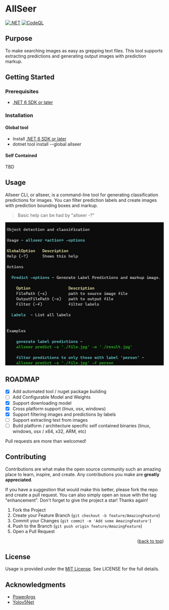 # AllSeer

[![.NET](https://github.com/jorelius/AllSeer/actions/workflows/dotnet.yml/badge.svg)](https://github.com/jorelius/AllSeer/actions/workflows/dotnet.yml)
[![CodeQL](https://github.com/jorelius/AllSeer/actions/workflows/codeql-analysis.yml/badge.svg)](https://github.com/jorelius/AllSeer/actions/workflows/codeql-analysis.yml)

## Purpose

To make searching images as easy as grepping text files. This tool supports extracting predictions and generating output images with prediction markup.

<!-- GETTING STARTED -->
## Getting Started

### Prerequisites

* [.NET 6 SDK or later](https://dotnet.microsoft.com/en-us/download)

### Installation

#### Global tool

* Install [.NET 6 SDK or later](https://dotnet.microsoft.com/en-us/download)
* dotnet tool install --global allseer

#### Self Contained

TBD

## Usage

Allseer CLI, or allseer, is a command-line tool for generating classification predictions for images. You can filter prediction labels and create images with prediction bounding boxes and markup.

> Basic help can be had by "allseer -?"

![Basic Help](https://raw.githubusercontent.com/jorelius/AllSeer/main/docs/cli-help.jpg)

> 

<!-- ROADMAP -->
## ROADMAP

- [X] Add automated tool / nuget package building
- [ ] Add Configurable Model and Weights
- [X] Support downloading model
- [X] Cross platform support (linux, osx, windows)
- [X] Support filtering images and predictions by labels
- [ ] Support extracting text from images
- [ ] Build platform / architecture specific self contained binaries (linux, windows, osx / x64, x32, ARM, etc)

Pull requests are more than welcomed!

<!-- CONTRIBUTING -->
## Contributing

Contributions are what make the open source community such an amazing place to learn, inspire, and create. Any contributions you make are **greatly appreciated**.

If you have a suggestion that would make this better, please fork the repo and create a pull request. You can also simply open an issue with the tag "enhancement".
Don't forget to give the project a star! Thanks again!

1. Fork the Project
2. Create your Feature Branch (`git checkout -b feature/AmazingFeature`)
3. Commit your Changes (`git commit -m 'Add some AmazingFeature'`)
4. Push to the Branch (`git push origin feature/AmazingFeature`)
5. Open a Pull Request

<p align="right">(<a href="#top">back to top</a>)</p>

## License

Usage is provided under the [MIT License](http://http//opensource.org/licenses/mit-license.php). See LICENSE for the full details.

<!-- ACKNOWLEDGMENTS -->
## Acknowledgments

* [PowerArgs](https://github.com/adamabdelhamed/PowerArgs)
* [Yolov5Net](https://github.com/HTTP123-A/HumanDetection_Yolov5NET)
